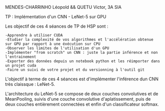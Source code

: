 MENDES-CHARRINHO Léopold && QUETU Victor, 3A SIA

TP : Implémentation d'un CNN - LeNet-5 sur GPU

Les objectif de ces 4 séances de TP de HSP sont :

    -Apprendre à utiliser CUDA
    -Etudier la complexité de vos algorithmes et l'accélération obtenue sur GPU par rapport à une éxécution sur CPU
    -Observer les limites de l'utilisation d'un GPU
    -Implémenter "from scratch" un CNN : juste la partie inférence et non l'entrainement
    -Exporter des données depuis un notebook python et les réimporter dans un projet cuda
    -Faire un suivi de votre projet et du versionning à l'outil git
   
L'objectif à terme de ces 4 séances est d'implémenter l'inférence dun CNN très claissque : LeNet-5.

L'architecture du LeNet-5 se compose de deux couches convolutives et de MeanPooling, suivis d'une couche convolutive d'aplatissement, puis de deux couches entièrement connectées et enfin d'un classificateur softmax.

